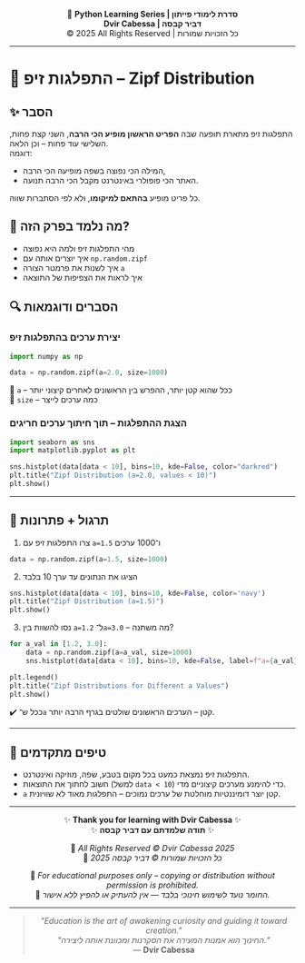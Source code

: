 <!-- DC_HEADER_START -->
<div align="center">

🐍 **Python Learning Series | סדרת לימודי פייתון**  
**Dvir Cabessa | דביר קבסה**  
© 2025 All Rights Reserved | כל הזכויות שמורות

</div>

---
<!-- DC_HEADER_END -->

# 📘 התפלגות זיפ – Zipf Distribution

## ✨ הסבר

התפלגות זיפ מתארת תופעה שבה **הפריט הראשון מופיע הכי הרבה**, השני קצת פחות, השלישי עוד פחות – וכן הלאה.  
דוגמה:  
- המילה הכי נפוצה בשפה מופיעה הכי הרבה,  
- האתר הכי פופולרי באינטרנט מקבל הכי הרבה תנועה.

כל פריט מופיע **בהתאם למיקומו**, ולא לפי הסתברות שווה.

## 🧠 מה נלמד בפרק הזה?
- מהי התפלגות זיפ ולמה היא נפוצה
- איך יוצרים אותה עם `np.random.zipf`
- איך לשנות את פרמטר הצורה `a`
- איך לראות את הצפיפות של התוצאה

## 🔍 הסברים ודוגמאות

### יצירת ערכים בהתפלגות זיפ
```python
import numpy as np

data = np.random.zipf(a=2.0, size=1000)
```

🔸 `a` – ככל שהוא קטן יותר, ההפרש בין הראשונים לאחרים קיצוני יותר  
🔸 `size` – כמה ערכים לייצר

### הצגת ההתפלגות – תוך חיתוך ערכים חריגים
```python
import seaborn as sns
import matplotlib.pyplot as plt

sns.histplot(data[data < 10], bins=10, kde=False, color="darkred")
plt.title("Zipf Distribution (a=2.0, values < 10)")
plt.show()
```

---

## 🧪 תרגול + פתרונות

1. צרו התפלגות זיפ עם `a=1.5` ו־1000 ערכים
```python
data = np.random.zipf(a=1.5, size=1000)
```

2. הציגו את הנתונים עד ערך 10 בלבד
```python
sns.histplot(data[data < 10], bins=10, kde=False, color='navy')
plt.title("Zipf Distribution (a=1.5)")
plt.show()
```

3. נסו להשוות בין `a=1.2` ל־`a=3.0` – מה משתנה?
```python
for a_val in [1.2, 3.0]:
    data = np.random.zipf(a=a_val, size=1000)
    sns.histplot(data[data < 10], bins=10, kde=False, label=f"a={a_val}", stat="density")

plt.legend()
plt.title("Zipf Distributions for Different a Values")
plt.show()
```
✔️ ככל ש־`a` קטן – הערכים הראשונים שולטים בגרף הרבה יותר.

---

## 💬 טיפים מתקדמים

* התפלגות זיפ נמצאת כמעט בכל מקום בטבע, שפה, מוזיקה ואינטרנט.
* חשוב לחתוך את התוצאות (למשל `data < 10`) כדי להימנע מערכים קיצוניים מדי.
* `a` קטן יוצר דומיננטיות מוחלטת של ערכים נמוכים – התפלגות מאוד לא שוויונית.

<!-- DC_FOOTER_START -->
---

<div align="center">

✨ **Thank you for learning with Dvir Cabessa** ✨  
✨ **תודה שלמדתם עם דביר קבסה** ✨  

📘 *All Rights Reserved © Dvir Cabessa 2025*  
📘 *כל הזכויות שמורות © דביר קבסה 2025*  

🔗 *For educational purposes only – copying or distribution without permission is prohibited.*  
🔗 *החומר נועד לשימוש חינוכי בלבד — אין להעתיק או להפיץ ללא אישור.*

---

> _"Education is the art of awakening curiosity and guiding it toward creation."_  
> _"החינוך הוא אמנות המעירה את הסקרנות ומכוונת אותה ליצירה."_  
> — **Dvir Cabessa**

</div>
<!-- DC_FOOTER_END -->

